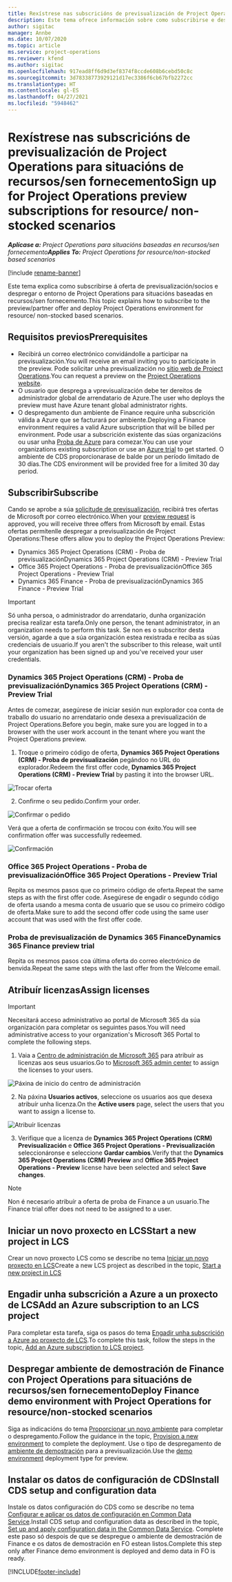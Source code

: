 ```yaml
---
title: Rexístrese nas subscricións de previsualización de Project Operations para situacións de recursos/sen fornecemento
description: Este tema ofrece información sobre como subscribirse e despregar Project Operations para situacións baseadas en recursos/sen fornecemento.
author: sigitac
manager: Annbe
ms.date: 10/07/2020
ms.topic: article
ms.service: project-operations
ms.reviewer: kfend
ms.author: sigitac
ms.openlocfilehash: 917ead8ff6d9d3ef8374f8ccde608b6cebd50c8c
ms.sourcegitcommit: 3d78338773929121d17ec3386f6cb67bfb2272cc
ms.translationtype: HT
ms.contentlocale: gl-ES
ms.lasthandoff: 04/27/2021
ms.locfileid: "5948462"
---
```

# <a name="sign-up-for-project-operations-preview-subscriptions-for-resource-non-stocked-scenarios"></a><span data-ttu-id="9ab11-103">Rexístrese nas subscricións de previsualización de Project Operations para situacións de recursos/sen fornecemento</span><span class="sxs-lookup"><span data-stu-id="9ab11-103">Sign up for Project Operations preview subscriptions for resource/ non-stocked scenarios</span></span>

<span data-ttu-id="9ab11-104">_**Aplícase a:** Project Operations para situacións baseadas en recursos/sen fornecemento_</span><span class="sxs-lookup"><span data-stu-id="9ab11-104">_**Applies To:** Project Operations for resource/non-stocked based scenarios_</span></span>

[!include [rename-banner](~/includes/cc-data-platform-banner.md)]

<span data-ttu-id="9ab11-105">Este tema explica como subscribirse á oferta de previsualización/socios e despregar o entorno de Project Operations para situacións baseadas en recursos/sen fornecemento.</span><span class="sxs-lookup"><span data-stu-id="9ab11-105">This topic explains how to subscribe to the preview/partner offer and deploy Project Operations environment for resource/ non-stocked based scenarios.</span></span>

## <a name="prerequisites"></a><span data-ttu-id="9ab11-106">Requisitos previos</span><span class="sxs-lookup"><span data-stu-id="9ab11-106">Prerequisites</span></span>

- <span data-ttu-id="9ab11-107">Recibirá un correo electrónico convidándolle a participar na previsualización.</span><span class="sxs-lookup"><span data-stu-id="9ab11-107">You will receive an email inviting you to participate in the preview.</span></span> <span data-ttu-id="9ab11-108">Pode solicitar unha previsualización no [sitio web de Project Operations](https://dynamics.microsoft.com/en-us/project-operations/overview/).</span><span class="sxs-lookup"><span data-stu-id="9ab11-108">You can request a preview on the [Project Operations website](https://dynamics.microsoft.com/en-us/project-operations/overview/).</span></span>
- <span data-ttu-id="9ab11-109">O usuario que desprega a vprevisualización debe ter dereitos de administrador global de arrendatario de Azure.</span><span class="sxs-lookup"><span data-stu-id="9ab11-109">The user who deploys the preview must have Azure tenant global administrator rights.</span></span>
- <span data-ttu-id="9ab11-110">O despregamento dun ambiente de Finance require unha subscrición válida a Azure que se facturará por ambiente.</span><span class="sxs-lookup"><span data-stu-id="9ab11-110">Deploying a Finance environment requires a valid Azure subscription that will be billed per environment.</span></span> <span data-ttu-id="9ab11-111">Pode usar a subscrición existente das súas organizacións ou usar unha [Proba de Azure](https://azure.microsoft.com/en-us/free/) para comezar.</span><span class="sxs-lookup"><span data-stu-id="9ab11-111">You can use your organizations existing subscription or use an [Azure trial](https://azure.microsoft.com/en-us/free/) to get started.</span></span> <span data-ttu-id="9ab11-112">O ambiente de CDS proporcionarase de balde por un período limitado de 30 días.</span><span class="sxs-lookup"><span data-stu-id="9ab11-112">The CDS environment will be provided free for a limited 30 day period.</span></span>

## <a name="subscribe"></a><span data-ttu-id="9ab11-113">Subscribir</span><span class="sxs-lookup"><span data-stu-id="9ab11-113">Subscribe</span></span>

<span data-ttu-id="9ab11-114">Cando se aprobe a súa [solicitude de previsualización](https://forms.office.com/FormsPro/Pages/ResponsePage.aspx?id=v4j5cvGGr0GRqy180BHbR56j8lZs0FdAvwT75_WNFyxUMkRDV1NYQU5TNjE2VjhKOVBUNVg2R0s1NC4u), recibirá tres ofertas de Microsoft por correo electrónico.</span><span class="sxs-lookup"><span data-stu-id="9ab11-114">When your [preview request](https://forms.office.com/FormsPro/Pages/ResponsePage.aspx?id=v4j5cvGGr0GRqy180BHbR56j8lZs0FdAvwT75_WNFyxUMkRDV1NYQU5TNjE2VjhKOVBUNVg2R0s1NC4u) is approved, you will receive three offers from Microsoft by email.</span></span> <span data-ttu-id="9ab11-115">Estas ofertas permítenlle despregar a previsualización de Project Operations:</span><span class="sxs-lookup"><span data-stu-id="9ab11-115">These offers allow you to deploy the Project Operations Preview:</span></span>

- <span data-ttu-id="9ab11-116">Dynamics 365 Project Operations (CRM) - Proba de previsualización</span><span class="sxs-lookup"><span data-stu-id="9ab11-116">Dynamics 365 Project Operations (CRM) - Preview Trial</span></span>
- <span data-ttu-id="9ab11-117">Office 365 Project Operations - Proba de previsualización</span><span class="sxs-lookup"><span data-stu-id="9ab11-117">Office 365 Project Operations - Preview Trial</span></span>
- <span data-ttu-id="9ab11-118">Dynamics 365 Finance - Proba de previsualización</span><span class="sxs-lookup"><span data-stu-id="9ab11-118">Dynamics 365 Finance - Preview Trial</span></span>

> [!IMPORTANT]
> <span data-ttu-id="9ab11-119">Só unha persoa, o administrador do arrendatario, dunha organización precisa realizar esta tarefa.</span><span class="sxs-lookup"><span data-stu-id="9ab11-119">Only one person, the tenant administrator, in an organization needs to perform this task.</span></span> <span data-ttu-id="9ab11-120">Se non es o subscritor desta versión, agarde a que a súa organización estea rexistrada e reciba as súas credenciais de usuario.</span><span class="sxs-lookup"><span data-stu-id="9ab11-120">If you aren't the subscriber to this release, wait until your organization has been signed up and you've received your user credentials.</span></span>

### <a name="dynamics-365-project-operations-crm---preview-trial"></a><span data-ttu-id="9ab11-121">Dynamics 365 Project Operations (CRM) - Proba de previsualización</span><span class="sxs-lookup"><span data-stu-id="9ab11-121">Dynamics 365 Project Operations (CRM) - Preview Trial</span></span> 

<span data-ttu-id="9ab11-122">Antes de comezar, asegúrese de iniciar sesión nun explorador coa conta de traballo do usuario no arrendatario onde desexa a previsualización de Project Operations.</span><span class="sxs-lookup"><span data-stu-id="9ab11-122">Before you begin, make sure you are logged in to a browser with the user work account in the tenant where you want the Project Operations preview.</span></span>

1. <span data-ttu-id="9ab11-123">Troque o primeiro código de oferta, **Dynamics 365 Project Operations (CRM) - Proba de previsualización** pegándoo no URL do explorador.</span><span class="sxs-lookup"><span data-stu-id="9ab11-123">Redeem the first offer code, **Dynamics 365 Project Operations (CRM) - Preview Trial** by pasting it into the browser URL.</span></span>

![Trocar oferta](./media/16RedeemFirstOfferNew.png)

2. <span data-ttu-id="9ab11-125">Confirme o seu pedido.</span><span class="sxs-lookup"><span data-stu-id="9ab11-125">Confirm your order.</span></span>

![Confirmar o pedido](./media/17ConfirmOrderNew.png)

<span data-ttu-id="9ab11-127">Verá que a oferta de confirmación se trocou con éxito.</span><span class="sxs-lookup"><span data-stu-id="9ab11-127">You will see confirmation offer was successfully redeemed.</span></span>

![Confirmación](./media/18OrderConfirmationNew.png)

### <a name="office-365-project-operations---preview-trial"></a><span data-ttu-id="9ab11-129">Office 365 Project Operations - Proba de previsualización</span><span class="sxs-lookup"><span data-stu-id="9ab11-129">Office 365 Project Operations - Preview Trial</span></span>

<span data-ttu-id="9ab11-130">Repita os mesmos pasos que co primeiro código de oferta.</span><span class="sxs-lookup"><span data-stu-id="9ab11-130">Repeat the same steps as with the first offer code.</span></span> <span data-ttu-id="9ab11-131">Asegúrese de engadir o segundo código de oferta usando a mesma conta de usuario que se usou co primeiro código de oferta.</span><span class="sxs-lookup"><span data-stu-id="9ab11-131">Make sure to add the second offer code using the same user account that was used with the first offer code.</span></span>

### <a name="dynamics-365-finance-preview-trial"></a><span data-ttu-id="9ab11-132">Proba de previsualización de Dynamics 365 Finance</span><span class="sxs-lookup"><span data-stu-id="9ab11-132">Dynamics 365 Finance preview trial</span></span>

<span data-ttu-id="9ab11-133">Repita os mesmos pasos coa última oferta do correo electrónico de benvida.</span><span class="sxs-lookup"><span data-stu-id="9ab11-133">Repeat the same steps with the last offer from the Welcome email.</span></span>

## <a name="assign-licenses"></a><span data-ttu-id="9ab11-134">Atribuír licenzas</span><span class="sxs-lookup"><span data-stu-id="9ab11-134">Assign licenses</span></span>

> [!IMPORTANT]
> <span data-ttu-id="9ab11-135">Necesitará acceso administrativo ao portal de Microsoft 365 da súa organización para completar os seguintes pasos.</span><span class="sxs-lookup"><span data-stu-id="9ab11-135">You will need administrative access to your organization's Microsoft 365 Portal to complete the following steps.</span></span>

1. <span data-ttu-id="9ab11-136">Vaia a [Centro de administración de Microsoft 365](https://portal.office.com/) para atribuír as licenzas aos seus usuarios.</span><span class="sxs-lookup"><span data-stu-id="9ab11-136">Go to [Microsoft 365 admin center](https://portal.office.com/) to assign the licenses to your users.</span></span>

![Páxina de inicio do centro de administración](./media/14AdminPortal.png)

2. <span data-ttu-id="9ab11-138">Na páxina **Usuarios activos**, seleccione os usuarios aos que desexa atribuír unha licenza.</span><span class="sxs-lookup"><span data-stu-id="9ab11-138">On the **Active users** page, select the users that you want to assign a license to.</span></span>

![Atribuír licenzas](./media/15AssignLicenses.png)

3. <span data-ttu-id="9ab11-140">Verifique que a licenza de **Dynamics 365 Project Operations (CRM) Previsualización** e **Office 365 Project Operations - Previsualización** seleccionáronse e seleccione **Gardar cambios**.</span><span class="sxs-lookup"><span data-stu-id="9ab11-140">Verify that the **Dynamics 365 Project Operations (CRM) Preview** and **Office 365 Project Operations - Preview** license have been selected and select **Save changes**.</span></span>

> [!NOTE]
> <span data-ttu-id="9ab11-141">Non é necesario atribuír a oferta de proba de Finance a un usuario.</span><span class="sxs-lookup"><span data-stu-id="9ab11-141">The Finance trial offer does not need to be assigned to a user.</span></span>

## <a name="start-a-new-project-in-lcs"></a><span data-ttu-id="9ab11-142">Iniciar un novo proxecto en LCS</span><span class="sxs-lookup"><span data-stu-id="9ab11-142">Start a new project in LCS</span></span>

<span data-ttu-id="9ab11-143">Crear un novo proxecto LCS como se describe no tema [Iniciar un novo proxecto en LCS](create-lcs-project.md)</span><span class="sxs-lookup"><span data-stu-id="9ab11-143">Create a new LCS project as described in the topic, [Start a new project in LCS](create-lcs-project.md)</span></span>

## <a name="add-an-azure-subscription-to-an-lcs-project"></a><span data-ttu-id="9ab11-144">Engadir unha subscrición a Azure a un proxecto de LCS</span><span class="sxs-lookup"><span data-stu-id="9ab11-144">Add an Azure subscription to an LCS project</span></span>

<span data-ttu-id="9ab11-145">Para completar esta tarefa, siga os pasos do tema [Engadir unha subscrición a Azure ao proxecto de LCS](resource-add-azure-subscription-lcs-project.md).</span><span class="sxs-lookup"><span data-stu-id="9ab11-145">To complete this task, follow the steps in the topic, [Add an Azure subscription to LCS project](resource-add-azure-subscription-lcs-project.md).</span></span>

## <a name="deploy-finance-demo-environment-with-project-operations-for-resourcenon-stocked-scenarios"></a><span data-ttu-id="9ab11-146">Despregar ambiente de demostración de Finance con Project Operations para situacións de recursos/sen fornecemento</span><span class="sxs-lookup"><span data-stu-id="9ab11-146">Deploy Finance demo environment with Project Operations for resource/non-stocked scenarios</span></span>

<span data-ttu-id="9ab11-147">Siga as indicacións do tema [Proporcionar un novo ambiente](resource-provision-new-environment.md) para completar o despregamento.</span><span class="sxs-lookup"><span data-stu-id="9ab11-147">Follow the guidance in the topic, [Provision a new environment](resource-provision-new-environment.md) to complete the deployment.</span></span> <span data-ttu-id="9ab11-148">Use o tipo de despregamento de [ambiente de demostración](/dynamics365/fin-ops-core/dev-itpro/deployment/deploy-demo-environment) para a previsualización.</span><span class="sxs-lookup"><span data-stu-id="9ab11-148">Use the [demo environment](/dynamics365/fin-ops-core/dev-itpro/deployment/deploy-demo-environment) deployment type for preview.</span></span> 

## <a name="install-cds-setup-and-configuration-data"></a><span data-ttu-id="9ab11-149">Instalar os datos de configuración de CDS</span><span class="sxs-lookup"><span data-stu-id="9ab11-149">Install CDS setup and configuration data</span></span>

<span data-ttu-id="9ab11-150">Instale os datos configuración do CDS como se describe no tema [Configurar e aplicar os datos de configuración en Common Data Service](resource-apply-pro-setup-config-data.md).</span><span class="sxs-lookup"><span data-stu-id="9ab11-150">Install CDS setup and configuration data as described in the topic, [Set up and apply configuration data in the Common Data Service](resource-apply-pro-setup-config-data.md).</span></span>
<span data-ttu-id="9ab11-151">Complete este paso só despois de que se despregue o ambiente de demostración de Finance e os datos de demostración en FO estean listos.</span><span class="sxs-lookup"><span data-stu-id="9ab11-151">Complete this step only after Finance demo environment is deployed and demo data in FO is ready.</span></span>


[!INCLUDE[footer-include](../includes/footer-banner.md)]